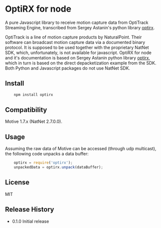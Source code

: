 OptiRX for node
===============

A pure Javascript library to receive motion capture data from OptiTrack
Streaming Engine, transcribed from Sergey Astanin's python library [optirx](https://pypi.python.org/pypi/optirx).

OptiTrack is a line of motion capture products by NaturalPoint. Their
software can broadcast motion capture data via a documented binary
protocol. It is supposed to be used together with the proprietary
NatNet SDK, which, unfortunately, is not available for javascript.
OptiRX for node and it's documentation is based on Sergey Astanin python library
[optirx](https://pypi.python.org/pypi/optirx), which in turn is based on the
direct depacketization example from the SDK. Both Python and Javascript packages
do not use NatNet SDK.

Install
-------

```bash
    npm install optirx
```

Compatibility
-------------

Motive 1.7.x (NatNet 2.7.0.0).

Usage
-----

Assuming the raw data of Motive can be accessed (through udp multicast), the
following code unpacks a data buffer:

```javascript
    optirx = require('optirx');
    unpackedData = optirx.unpack(dataBuffer);
```

License
-------

MIT

Release History
---------------

* 0.1.0 Initial release

